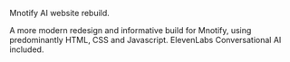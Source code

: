 Mnotify AI website rebuild.

A more modern redesign and informative build for Mnotify, using predominantly HTML, CSS and Javascript. 
ElevenLabs Conversational AI included.
